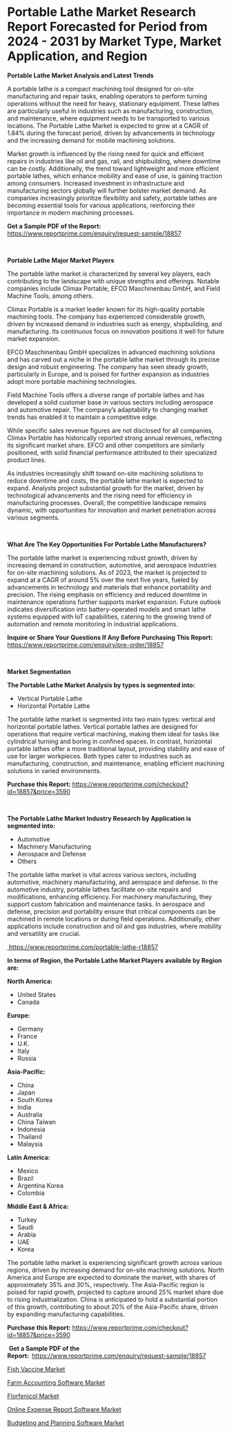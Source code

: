 <p><h1>Portable Lathe Market Research Report Forecasted for Period from 2024 -  2031 by Market Type, Market Application, and Region</h1></p><p><strong>Portable Lathe Market Analysis and Latest Trends</strong></p>
<p><p>A portable lathe is a compact machining tool designed for on-site manufacturing and repair tasks, enabling operators to perform turning operations without the need for heavy, stationary equipment. These lathes are particularly useful in industries such as manufacturing, construction, and maintenance, where equipment needs to be transported to various locations. The Portable Lathe Market is expected to grow at a CAGR of 1.84% during the forecast period, driven by advancements in technology and the increasing demand for mobile machining solutions.</p><p>Market growth is influenced by the rising need for quick and efficient repairs in industries like oil and gas, rail, and shipbuilding, where downtime can be costly. Additionally, the trend toward lightweight and more efficient portable lathes, which enhance mobility and ease of use, is gaining traction among consumers. Increased investment in infrastructure and manufacturing sectors globally will further bolster market demand. As companies increasingly prioritize flexibility and safety, portable lathes are becoming essential tools for various applications, reinforcing their importance in modern machining processes.</p></p>
<p><strong>Get a Sample PDF of the Report:&nbsp;</strong> <a href="https://www.reportprime.com/enquiry/request-sample/18857?utm_campaign=1197&utm_medium=2&utm_source=Github&utm_content=ia&utm_term=22112024&utm_id=portable-lathe">https://www.reportprime.com/enquiry/request-sample/18857</a></p>
<p>&nbsp;</p>
<p><strong>Portable Lathe Major Market Players</strong></p>
<p><p>The portable lathe market is characterized by several key players, each contributing to the landscape with unique strengths and offerings. Notable companies include Climax Portable, EFCO Maschinenbau GmbH, and Field Machine Tools, among others. </p><p>Climax Portable is a market leader known for its high-quality portable machining tools. The company has experienced considerable growth, driven by increased demand in industries such as energy, shipbuilding, and manufacturing. Its continuous focus on innovation positions it well for future market expansion.</p><p>EFCO Maschinenbau GmbH specializes in advanced machining solutions and has carved out a niche in the portable lathe market through its precise design and robust engineering. The company has seen steady growth, particularly in Europe, and is poised for further expansion as industries adopt more portable machining technologies.</p><p>Field Machine Tools offers a diverse range of portable lathes and has developed a solid customer base in various sectors including aerospace and automotive repair. The company’s adaptability to changing market trends has enabled it to maintain a competitive edge.</p><p>While specific sales revenue figures are not disclosed for all companies, Climax Portable has historically reported strong annual revenues, reflecting its significant market share. EFCO and other competitors are similarly positioned, with solid financial performance attributed to their specialized product lines.</p><p>As industries increasingly shift toward on-site machining solutions to reduce downtime and costs, the portable lathe market is expected to expand. Analysts project substantial growth for the market, driven by technological advancements and the rising need for efficiency in manufacturing processes. Overall, the competitive landscape remains dynamic, with opportunities for innovation and market penetration across various segments.</p></p>
<p>&nbsp;</p>
<p><strong>What Are The Key Opportunities For Portable Lathe Manufacturers?</strong></p>
<p><p>The portable lathe market is experiencing robust growth, driven by increasing demand in construction, automotive, and aerospace industries for on-site machining solutions. As of 2023, the market is projected to expand at a CAGR of around 5% over the next five years, fueled by advancements in technology and materials that enhance portability and precision. The rising emphasis on efficiency and reduced downtime in maintenance operations further supports market expansion. Future outlook indicates diversification into battery-operated models and smart lathe systems equipped with IoT capabilities, catering to the growing trend of automation and remote monitoring in industrial applications.</p></p>
<p><strong>Inquire or Share Your Questions If Any Before Purchasing This Report:</strong> <a href="https://www.reportprime.com/enquiry/pre-order/18857?utm_campaign=1197&utm_medium=2&utm_source=Github&utm_content=ia&utm_term=22112024&utm_id=portable-lathe">https://www.reportprime.com/enquiry/pre-order/18857</a></p>
<p>&nbsp;</p>
<p><strong>Market Segmentation</strong></p>
<p><strong>The Portable Lathe Market Analysis by types is segmented into:</strong></p>
<p><ul><li>Vertical Portable Lathe</li><li>Horizontal Portable Lathe</li></ul></p>
<p><p>The portable lathe market is segmented into two main types: vertical and horizontal portable lathes. Vertical portable lathes are designed for operations that require vertical machining, making them ideal for tasks like cylindrical turning and boring in confined spaces. In contrast, horizontal portable lathes offer a more traditional layout, providing stability and ease of use for larger workpieces. Both types cater to industries such as manufacturing, construction, and maintenance, enabling efficient machining solutions in varied environments.</p></p>
<p><strong>Purchase this Report:&nbsp;</strong><a href="https://www.reportprime.com/checkout?id=18857&price=3590&utm_campaign=1197&utm_medium=2&utm_source=Github&utm_content=ia&utm_term=22112024&utm_id=portable-lathe">https://www.reportprime.com/checkout?id=18857&price=3590</a></p>
<p>&nbsp;</p>
<p><strong>The Portable Lathe Market Industry Research by Application is segmented into:</strong></p>
<p><ul><li>Automotive</li><li>Machinery Manufacturing</li><li>Aerospace and Defense</li><li>Others</li></ul></p>
<p><p>The portable lathe market is vital across various sectors, including automotive, machinery manufacturing, and aerospace and defense. In the automotive industry, portable lathes facilitate on-site repairs and modifications, enhancing efficiency. For machinery manufacturing, they support custom fabrication and maintenance tasks. In aerospace and defense, precision and portability ensure that critical components can be machined in remote locations or during field operations. Additionally, other applications include construction and oil and gas industries, where mobility and versatility are crucial.</p></p>
<p><a href="https://www.reportprime.com/portable-lathe-r18857?utm_campaign=1197&utm_medium=2&utm_source=Github&utm_content=ia&utm_term=22112024&utm_id=portable-lathe">&nbsp;https://www.reportprime.com/portable-lathe-r18857</a></p>
<p><strong>In terms of Region, the Portable Lathe Market Players available by Region are:</strong></p>
<p>
    <p> <strong> North America: </strong>
        <ul>
            <li>United States</li>
            <li>Canada</li>
        </ul>
        </p> 
    <p> <strong> Europe: </strong>
        <ul>
            <li>Germany</li>
            <li>France</li>
            <li>U.K.</li>
            <li>Italy</li>
            <li>Russia</li>
        </ul>
        </p> 
    <p> <strong> Asia-Pacific: </strong>
        <ul>
            <li>China</li>
            <li>Japan</li>
            <li>South Korea</li>
            <li>India</li>
            <li>Australia</li>
            <li>China Taiwan</li>
            <li>Indonesia</li>
            <li>Thailand</li>
            <li>Malaysia</li>
        </ul>
        </p> 
    <p> <strong> Latin America: </strong>
        <ul>
            <li>Mexico</li>
            <li>Brazil</li>
            <li>Argentina Korea</li>
            <li>Colombia</li>
        </ul>
        </p> 
    <p> <strong> Middle East & Africa: </strong>
        <ul>
            <li>Turkey</li>
            <li>Saudi</li>
            <li>Arabia</li>
            <li>UAE</li>
            <li>Korea</li>
        </ul>
    </p>
    </p>
<p><p>The portable lathe market is experiencing significant growth across various regions, driven by increasing demand for on-site machining solutions. North America and Europe are expected to dominate the market, with shares of approximately 35% and 30%, respectively. The Asia-Pacific region is poised for rapid growth, projected to capture around 25% market share due to rising industrialization. China is anticipated to hold a substantial portion of this growth, contributing to about 20% of the Asia-Pacific share, driven by expanding manufacturing capabilities.</p></p>
<p><strong>Purchase this Report: </strong><a href="https://www.reportprime.com/checkout?id=18857&price=3590&utm_campaign=1197&utm_medium=2&utm_source=Github&utm_content=ia&utm_term=22112024&utm_id=portable-lathe">https://www.reportprime.com/checkout?id=18857&price=3590</a></p>
<p>&nbsp;<strong>Get a Sample PDF of the Report:&nbsp;&nbsp;</strong><a href="https://www.reportprime.com/enquiry/request-sample/18857?utm_campaign=1197&utm_medium=2&utm_source=Github&utm_content=ia&utm_term=22112024&utm_id=portable-lathe">https://www.reportprime.com/enquiry/request-sample/18857</a></p>
<p><strong></strong></p>
<p><p><a href="https://issuu.com/reportprime-2/docs/fish-vaccine-market-size-2030.pptx_78692c7810cb38?utm_campaign=1197&utm_medium=2&utm_source=Github&utm_content=ia&utm_term=22112024&utm_id=portable-lathe">Fish Vaccine Market</a></p><p><a href="https://www.linkedin.com/pulse/global-farm-accounting-software-market-opportunities-challenges2024-bymze?utm_campaign=1197&utm_medium=2&utm_source=Github&utm_content=ia&utm_term=22112024&utm_id=portable-lathe">Farm Accounting Software Market</a></p><p><a href="https://issuu.com/reportprime-2/docs/florfenicol-market-size-2030.pptx_add03773ac84be?utm_campaign=1197&utm_medium=2&utm_source=Github&utm_content=ia&utm_term=22112024&utm_id=portable-lathe">Florfenicol Market</a></p><p><a href="https://www.linkedin.com/pulse/online-expense-report-software-market-strategic-insights-product-nymme?utm_campaign=1197&utm_medium=2&utm_source=Github&utm_content=ia&utm_term=22112024&utm_id=portable-lathe">Online Expense Report Software Market</a></p><p><a href="https://www.linkedin.com/pulse/analyzing-budgeting-planning-software-market-growth-revenue-stg2e?utm_campaign=1197&utm_medium=2&utm_source=Github&utm_content=ia&utm_term=22112024&utm_id=portable-lathe">Budgeting and Planning Software Market</a></p></p>